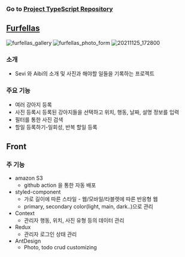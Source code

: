 ### Go to [Project TypeScript Repository](https://github.com/daehan0226/furfellas-ts)

## [Furfellas](http://furfellas.foxlee.kr/)
![furfellas_gallery](https://user-images.githubusercontent.com/47915302/141996996-1fee40c1-9a20-4167-8953-c85cd0724965.png)
![furfellas_photo_form](https://user-images.githubusercontent.com/47915302/141684758-f2cc6da4-8bae-4e58-a6ff-2b46ab4336c4.png)
![20211125_172800](https://user-images.githubusercontent.com/47915302/143406050-325728c4-795d-4f6e-9383-12963e4f74bc.png)

### 소개
* Sevi 와 Aibi의 소개 및 사진과 해야할 일들을 기록하는 프로젝트

### 주요 기능
* 여러 강아지 등록
* 사진 등록시 등록된 강아지들을 선택하고 위치, 행동, 날짜, 설명 정보를 입력  
* 필터를 통한 사진 검색
* 할일 등록하기-일회성, 반복 할일 등록

## Front
### 주 기능
* amazon S3
  * github action 을 통한 자동 배포
* styled-component
  * 가로 길이에 따른 스타일 - 웹/모바일/타블렛에 따른 반응형 웹
  * primary, secondary color(light, main, dark..)으로 관리
* Context
  * 관리자 행동, 위치, 사진 유형 등의 데이터 관리
* Redux
  * 관리자 로그인 상태 관리
* AntDesign
  * Photo, todo crud customizing
